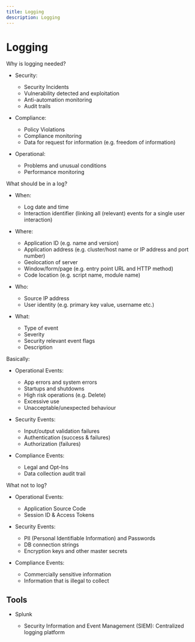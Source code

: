 ```yaml
---
title: Logging
description: Logging
---
```


# Logging

Why is logging needed?

- Security:

  - Security Incidents
  - Vulnerability detected and exploitation
  - Anti-automation monitoring
  - Audit trails

- Compliance:

  - Policy Violations
  - Compliance monitoring
  - Data for request for information (e.g. freedom of information)

- Operational:

  - Problems and unusual conditions
  - Performance monitoring

What should be in a log?

- When:

  - Log date and time
  - Interaction identifier (linking all (relevant) events for a single user interaction)

- Where:

  - Application ID (e.g. name and version)
  - Application address (e.g. cluster/host name or IP address and port number)
  - Geolocation of server
  - Window/form/page (e.g. entry point URL and HTTP method)
  - Code location (e.g. script name, module name)

- Who:

  - Source IP address
  - User identity (e.g. primary key value, username etc.)

- What:

  - Type of event
  - Severity
  - Security relevant event flags
  - Description

Basically:

- Operational Events:

  - App errors and system errors
  - Startups and shutdowns
  - High risk operations (e.g. Delete)
  - Excessive use
  - Unacceptable/unexpected behaviour

- Security Events:

  - Input/output validation failures
  - Authentication (success & failures)
  - Authorization (failures)

- Compliance Events:

  - Legal and Opt-Ins
  - Data collection audit trail

What not to log?

- Operational Events:

  - Application Source Code
  - Session ID & Access Tokens

- Security Events:

  - PII (Personal Identifiable Information) and Passwords
  - DB connection strings
  - Encryption keys and other master secrets

- Compliance Events:

  - Commercially sensitive information
  - Information that is illegal to collect

## Tools

- Splunk

  - Security Information and Event Management (SIEM): Centralized logging platform
